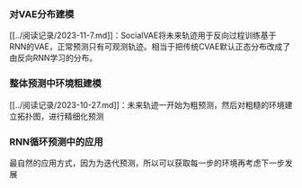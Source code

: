 ### 对VAE分布建模
[[../阅读记录/2023-11-7.md]]：SocialVAE将未来轨迹用于反向过程训练基于RNN的VAE，正常预测只有可观测轨迹。相当于把传统CVAE默认正态分布改成了由反向RNN学习的分布。

### 整体预测中环境粗建模
[[../阅读记录/2023-10-27.md]]：未来轨迹一开始为粗预测，然后对粗糙的环境建立拓扑图，进行精细化预测

### RNN循环预测中的应用
最自然的应用方式，因为为迭代预测，所以可以获取每一步的环境再考虑下一步发展